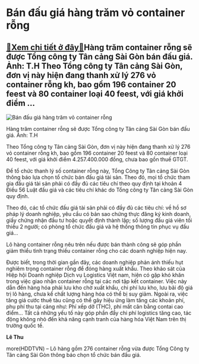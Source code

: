 Bán đấu giá hàng trăm vỏ container rỗng
=======================================

[:gift:Xem chi tiết ở đây:gift:](https://hddtvn.com/ban-dau-gia-hang-tram-vo-container-rong/)Hàng trăm container rỗng sẽ được Tổng công ty Tân cảng Sài Gòn bán đấu giá. Ảnh: T.H Theo Tổng công ty Tân cảng Sài Gòn, đơn vị này hiện đang thanh xử lý 276 vỏ container rỗng kh, bao gồm 196 container 20 feest và 80 container loại 40 feest, với giá khởi điểm …
---------------------------------------------------------------------------------------------------------------------------------------------------------------------------------------------------------------------------------------------------------------------





![Bán đấu giá hàng trăm vỏ container rỗng](https://hddtvn.com/wp-content/uploads/2021/01/5817_11-1133_1-_cang_Cat_Lai_Copy.jpg "Bán đấu giá hàng trăm vỏ container rỗng")


Hàng trăm container rỗng sẽ được Tổng công ty Tân cảng Sài Gòn bán đấu giá. Ảnh: T.H



Theo Tổng công ty Tân cảng Sài Gòn, đơn vị này hiện đang thanh xử lý 276 vỏ container rỗng kh, bao gồm 196 container 20 feest và 80 container loại 40 feest, với giá khởi điểm 4.257.400.000 đồng, chưa bao gồn thuế GTGT.


Để tổ chức thanh lý số container rỗng này, Tổng Công ty Tân cảng Sài Gòn thông báo lựa chọn tổ chức bán đấu giá tài sản. Theo đó, mọi tổ chức tham gia đấu giá tài sản phải có đầy đủ các tiêu chí theo quy định tại khoản 4 Điều 56 Luật đấu giá và các tiêu chí khác do Tổng công ty Tân cảng Sài Gòn quy định.


Theo đó, các tổ chức đấu giá tài sản phải có đầy đủ các tiêu chí: về hồ sơ pháp lý doanh nghiệp, yêu cầu có bản sao chứng thực đăng ký kinh doanh, giấy chứng nhận đầu tư hoặc quyết định thành lập; số lượng đấu giá viên tối thiều 2 người; có phòng tổ chức đấu giá và hệ thống thông tin phục vụ đấu giá…


Lô hàng container rỗng nêu trên nếu được bán thành công sẽ góp phần giảm thiểu tình trạng thiếu container rỗng cho các doanh nghiệp hiện nay.





Được biết, trong thời gian gần đây, các doanh nghiệp phản ánh thiếu hụt nghiêm trọng container rỗng để đóng hàng xuất khẩu. Theo khảo sát của Hiệp hội Doanh nghiệp Dịch vụ Logistics Việt nam, hiện có gặp khó khăn trong việc giao nhận container rỗng tại các nơi tập kết container. Việc này dẫn đến hàng hóa phải lưu kho chờ xuất khẩu, chi phí lưu kho, lưu bãi độ giá trị lô hàng, chưa kể chất lượng hàng hóa có thể bị suy giảm. Ngoài ra, việc tăng giá cước thuê tàu cũng có thể gây hiệu ứng làm tăng các khoản phí, phụ phí thu tại cảng như: Phí xếp dỡ (THC), phí mất cân bằng contai cao điểm… Tất cả những yếu tố này góp phần đẩy chi phí logistics tăng cao, tác động không nhỏ đến khả năng cạnh tranh của hàng hóa Việt Nam trên thị trường quốc tế.




**Lê Thu**



more(HDDTVN) – Lô hàng gồm 276 container rỗng vừa được Tổng Công ty Tân cảng Sài Gòn thông báo chọn tổ chức bán đấu giá.

